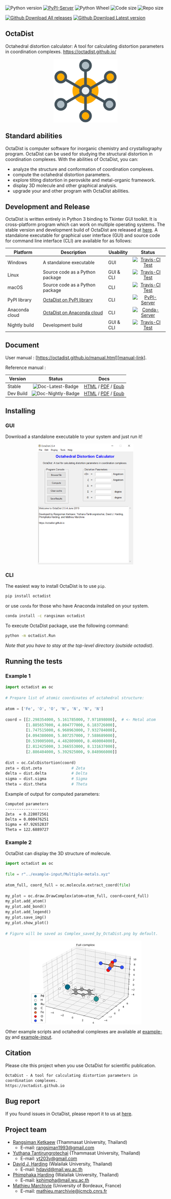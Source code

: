 ![Python version][Py-ver-badge]
[![PyPI-Server][PyPI-badge]][PyPI-link]
![Python Wheel][Py-wheel-badge]
![Code size][Code-size]
![Repo size][Repo-size]

[![Github Download All releases][DL-all-badge]][DL-all-link]
[![Github Download Latest version][DL-latest-badge]][DL-latest-link]

[Py-ver-badge]: https://img.shields.io/pypi/pyversions/octadist.svg
[Py-wheel-badge]: https://img.shields.io/pypi/wheel/octadist.svg
[Code-size]: https://img.shields.io/github/languages/code-size/OctaDist/OctaDist.svg
[Repo-size]: https://img.shields.io/github/repo-size/OctaDist/OctaDist.svg
[DL-all-badge]: https://img.shields.io/github/downloads/OctaDist/octadist/total.svg
[DL-all-link]: https://github.com/OctaDist/OctaDist/releases
[DL-latest-badge]: https://img.shields.io/github/downloads/OctaDist/OctaDist/v.2.5.4/total.svg
[DL-latest-link]: https://github.com/OctaDist/OctaDist/releases/tag/v.2.5.4


## OctaDist

Octahedral distortion calculator: A tool for calculating distortion parameters in coordination complexes. 
https://octadist.github.io/

<p align="center">
   <img alt="molecule" src="https://raw.githubusercontent.com/OctaDist/OctaDist/master/images/molecule.png" align=middle width="200pt" />
<p/>


## Standard abilities

OctaDist is computer software for inorganic chemistry and crystallography program.
OctaDist can be used for studying the structural distortion in coordination complexes.
With the abilities of OctaDist, you can:

- analyze the structure and conformation of coordination complexes.
- compute the octahedral distortion parameters.
- explore tilting distortion in perovskite and metal-organic framework.
- display 3D molecule and other graphical analysis.
- upgrade your and other program with OctaDist abilities.


## Development and Release

OctaDist is written entirely in Python 3 binding to Tkinter GUI toolkit. 
It is cross-platform program which can work on multiple operating systems. 
The stable version and development build of OctaDist are released at [here][release-link].
A standalone executable for graphical user interface (GUI) and 
source code for command line interface (CLI) are available for as follows:

[release-link]: https://github.com/OctaDist/OctaDist/releases

| Platform  | Description | Usability | Status |
|-----------|-------------|-----------|:------:|
| Windows   | A standalone executable | GUI | [![Travis-CI Test][Travis-badge]][Travis-link] |
| Linux     | Source code as a Python package | GUI & CLI | [![Travis-CI Test][Travis-badge]][Travis-link] |
| macOS     | Source code as a Python package | CLI | [![Travis-CI Test][Travis-badge]][Travis-link] |
| PyPI library   | [OctaDist on PyPI library][PyPI-link]| CLI | [![PyPI-Server][PyPI-badge]][PyPI-link] |
| Anaconda cloud | [OctaDist on Anaconda cloud][Conda-link]| CLI | [![Conda-Server][Conda-badge]][Conda-link] |
| Nightly build | Development build | GUI & CLI | [![Travis-CI Test][Dev-badge]][Dev-link] |

[Travis-badge]: https://img.shields.io/travis/OctaDist/OctaDist/master.svg
[Travis-link]: https://travis-ci.org/OctaDist/OctaDist
[PyPI-badge]: https://img.shields.io/pypi/v/octadist.svg
[PyPI-link]: https://pypi.org/project/octadist/
[Conda-badge]: https://anaconda.org/rangsiman/octadist/badges/version.svg
[Conda-link]: https://anaconda.org/rangsiman/octadist
[PyPI-link]: https://github.com/OctaDist/OctaDist-PyPI
[Conda-link]: https://anaconda.org/rangsiman/octadist
[Dev-badge]: https://img.shields.io/travis/OctaDist/OctaDist/nightly-build.svg
[Dev-link]: https://travis-ci.org/OctaDist/OctaDist


## Document

User manual : [https://octadist.github.io/manual.html][manual-link].

[manual-link]: https://octadist.github.io/manual.html

Reference manual : 

| Version  | Status      | Docs   |
|----------|:-----------:|:------:|
|Stable    | ![Doc-Latest-Badge][Doc-Latest]   | [HTML][Latest-HTML] / [PDF][Latest-PDF] / [Epub][Latest-Epub]  |
|Dev Build | ![Doc-Nightly-Badge][Doc-Nightly] | [HTML][NightlyG-HTML] / [PDF][Nightly-PDF] / [Epub][Nightly-Epub]  |

[Doc-Latest]: https://img.shields.io/readthedocs/octadist/latest.svg
[Latest-HTML]: https://octadist.readthedocs.io/en/latest/
[Latest-PDF]: https://readthedocs.org/projects/octadist/downloads/pdf/latest/
[Latest-Epub]: https://readthedocs.org/projects/octadist/downloads/epub/latest/

[Doc-Nightly]: https://img.shields.io/readthedocs/octadist/nightly-build.svg
[NightlyG-HTML]: https://octadist.readthedocs.io/en/nightly-build/
[Nightly-PDF]: https://readthedocs.org/projects/octadist/downloads/pdf/nightly-build/
[Nightly-Epub]: https://readthedocs.org/projects/octadist/downloads/epub/nightly-build/


## Installing

### GUI

Download a standalone executable to your system and just run it!

<p align="center">
   <img alt="molecule" 
   src="https://raw.githubusercontent.com/OctaDist/OctaDist/master/images/OctaDist-2.5.4.png" 
   align=middle width="300pt" />
<p/>

### CLI

The easiest way to install OctaDist is to use `pip`.

```sh
pip install octadist
```

or use `conda` for those who have Anaconda installed on your system.

```sh
conda install -c rangsiman octadist
```

To execute OctaDist package, use the following command:

```sh
python -m octadist.Run
```

*Note that you have to stay at the top-level directory (outside octadist)*.


## Running the tests

### Example 1

```python
import octadist as oc

# Prepare list of atomic coordinates of octahedral structure:

atom = ['Fe', 'O', 'O', 'N', 'N', 'N', 'N']

coord = [[2.298354000, 5.161785000, 7.971898000],  # <- Metal atom
         [1.885657000, 4.804777000, 6.183726000],
         [1.747515000, 6.960963000, 7.932784000],
         [4.094380000, 5.807257000, 7.588689000],
         [0.539005000, 4.482809000, 8.460004000],
         [2.812425000, 3.266553000, 8.131637000],
         [2.886404000, 5.392925000, 9.848966000]]

dist = oc.CalcDistortion(coord)
zeta = dist.zeta             # Zeta
delta = dist.delta           # Delta
sigma = dist.sigma           # Sigma
theta = dist.theta           # Theta
```

Example of output for computed parameters:

```shell
Computed parameters
-------------------
Zeta  = 0.228072561
Delta = 0.000476251
Sigma = 47.92652837
Theta = 122.6889727
```

### Example 2

OctaDist can display the 3D structure of molecule.

```python
import octadist as oc

file = r"../example-input/Multiple-metals.xyz"

atom_full, coord_full = oc.molecule.extract_coord(file)

my_plot = oc.draw.DrawComplex(atom=atom_full, coord=coord_full)
my_plot.add_atom()
my_plot.add_bond()
my_plot.add_legend()
my_plot.save_img()
my_plot.show_plot()

# Figure will be saved as Complex_saved_by_OctaDist.png by default.
```

<p align="center">
   <img alt="molecule" 
   src="https://raw.githubusercontent.com/OctaDist/OctaDist/master/example-py/Complex_saved_by_OctaDist.png" 
   align=middle width="350pt" />
<p/>


Other example scripts and octahedral complexes are available at 
[example-py](https://github.com/OctaDist/OctaDist-PyPI/tree/master/example-py) and 
[example-input](https://github.com/OctaDist/OctaDist-PyPI/tree/master/example-input).


## Citation

Please cite this project when you use OctaDist for scientific publication.

```
OctaDist - A tool for calculating distortion parameters in coordination complexes.
https://octadist.github.io
```


## Bug report

If you found issues in OctaDist, please report it to us at [here][submit-issues].

[submit-issues]: https://github.com/OctaDist/OctaDist/issues


## Project team

- [Rangsiman Ketkaew](https://sites.google.com/site/rangsiman1993) (Thammasat University, Thailand) <br/>
  - E-mail: rangsiman1993@gmail.com <br/>
- [Yuthana Tantirungrotechai](https://sites.google.com/site/compchem403/people/faculty/yuthana) (Thammasat University, Thailand)
  - E-mail: yt203y@gmail.com
- [David J. Harding](https://www.funtechwu.com/david-j-harding) (Walailak University, Thailand)
  - E-mail: hdavid@mail.wu.ac.th
- [Phimphaka Harding](https://www.funtechwu.com/phimphaka-harding) (Walailak University, Thailand)
  - E-mail: kphimpha@mail.wu.ac.th
- [Mathieu Marchivie](http://www.icmcb-bordeaux.cnrs.fr/spip.php?article562&lang=fr) (University of Bordeaux, France)
  - E-mail: mathieu.marchivie@icmcb.cnrs.fr
